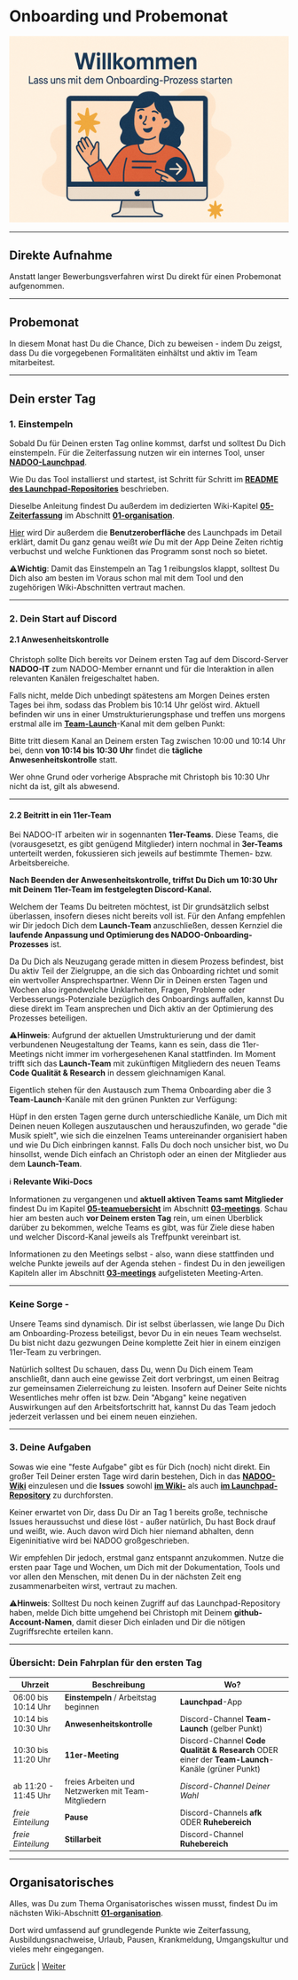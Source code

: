 # Onboarding und Probemonat

![Willkommen](../../images/onboarding.png)

---

## Direkte Aufnahme

Anstatt langer Bewerbungsverfahren wirst Du direkt für einen Probemonat aufgenommen.

---

## Probemonat

In diesem Monat hast Du die Chance, Dich zu beweisen - indem Du zeigst, dass Du die vorgegebenen Formalitäten einhältst und aktiv im Team mitarbeitest.

---

## Dein erster Tag

### 1. Einstempeln

Sobald Du für Deinen ersten Tag online kommst, darfst und solltest Du Dich einstempeln. Für die Zeiterfassung nutzen wir ein internes Tool, unser [**NADOO-Launchpad**](https://github.com/NADOOIT/NADOO-Launchpad).

Wie Du das Tool installierst und startest, ist Schritt für Schritt im [**README des Launchpad-Repositories**](https://github.com/NADOOIT/NADOO-Launchpad/blob/main/README.md) beschrieben.

Dieselbe Anleitung findest Du außerdem im dedizierten Wiki-Kapitel [**05-Zeiterfassung**](/docs/01-organisation/05-zeiterfassung/README.md) im Abschnitt [**01-organisation**](/docs/01-organisation).

[Hier](/docs/01-organisation/05-zeiterfassung/README.md) wird Dir außerdem die **Benutzeroberfläche** des Launchpads im Detail erklärt, damit Du ganz genau weißt _wie_ Du mit der App Deine Zeiten richtig verbuchst und welche Funktionen das Programm sonst noch so bietet.

⚠️**Wichtig**: Damit das Einstempeln an Tag 1 reibungslos klappt, solltest Du Dich also am besten im Voraus schon mal mit dem Tool und den zugehörigen Wiki-Abschnitten vertraut machen.

---

### 2. Dein Start auf Discord

#### 2.1 Anwesenheitskontrolle

Christoph sollte Dich bereits vor Deinem ersten Tag auf dem Discord-Server **NADOO-IT** zum NADOO-Member ernannt und für die Interaktion in allen relevanten Kanälen freigeschaltet haben.

Falls nicht, melde Dich unbedingt spätestens am Morgen Deines ersten Tages bei ihm, sodass das Problem bis 10:14 Uhr gelöst wird. Aktuell befinden wir uns in einer Umstrukturierungsphase und treffen uns morgens erstmal alle im [**Team-Launch**](https://discordapp.com/channels/1299292608744390707/1336295583350259762)-Kanal mit dem gelben Punkt:

<!--hier Screenshot "Team-Launch Kanal" einfügen-->

Bitte tritt diesem Kanal an Deinem ersten Tag zwischen 10:00 und 10:14 Uhr bei, denn **von 10:14 bis 10:30 Uhr** findet die **tägliche Anwesenheitskontrolle** statt.

Wer ohne Grund oder vorherige Absprache mit Christoph bis 10:30 Uhr nicht da ist, gilt als abwesend.

---

#### 2.2 Beitritt in ein 11er-Team

Bei NADOO-IT arbeiten wir in sogennanten **11er-Teams**. Diese Teams, die (vorausgesetzt, es gibt genügend Mitglieder) intern nochmal in **3er-Teams** unterteilt werden, fokussieren sich jeweils auf bestimmte Themen- bzw. Arbeitsbereiche.

**Nach Beenden der Anwesenheitskontrolle, triffst Du Dich um 10:30 Uhr mit Deinem 11er-Team im festgelegten Discord-Kanal.**

Welchem der Teams Du beitreten möchtest, ist Dir grundsätzlich selbst überlassen, insofern dieses nicht bereits voll ist.
Für den Anfang empfehlen wir Dir jedoch Dich dem **Launch-Team** anzuschließen, dessen Kernziel die **laufende Anpassung und Optimierung des NADOO-Onboarding-Prozesses** ist.

Da Du Dich als Neuzugang gerade mitten in diesem Prozess befindest, bist Du aktiv Teil der Zielgruppe, an die sich das Onboarding richtet und somit ein wertvoller Ansprechspartner. Wenn Dir in Deinen ersten Tagen und Wochen also irgendwelche Unklarheiten, Fragen, Probleme oder Verbesserungs-Potenziale bezüglich des Onboardings auffallen, kannst Du diese direkt im Team ansprechen und Dich aktiv an der Optimierung des Prozesses beteiligen.

⚠️**Hinweis**: Aufgrund der aktuellen Umstrukturierung und der damit verbundenen Neugestaltung der Teams, kann es sein, dass die 11er-Meetings nicht immer im vorhergesehenen Kanal stattfinden. Im Moment trifft sich das **Launch-Team** mit zukünftigen Mitgliedern des neuen Teams **Code Qualität & Research** in dessem gleichnamigen Kanal.

<!--hier Screenshot "Code Qualität & Research Kanal" einfügen-->

Eigentlich stehen für den Austausch zum Thema Onboarding aber die 3 **Team-Launch**-Kanäle mit den grünen Punkten zur Verfügung:

<!--hier Screenshot "Team-Launch Kanäle" einfügen-->

Hüpf in den ersten Tagen gerne durch unterschiedliche Kanäle, um Dich mit Deinen neuen Kollegen auszutauschen und herauszufinden, wo gerade "die Musik spielt", wie sich die einzelnen Teams untereinander organisiert haben und wie Du Dich einbringen kannst. Falls Du doch noch unsicher bist, wo Du hinsollst, wende Dich einfach an Christoph oder an einen der Mitglieder aus dem **Launch-Team**.

ℹ️ **Relevante Wiki-Docs**

Informationen zu vergangenen und **aktuell aktiven Teams samt Mitglieder** findest Du im Kapitel [**05-teamuebersicht**](/docs/03-meetings/05-teamuebersicht/README.md) im Abschnitt [**03-meetings**](/docs/03-meetings/README.md). Schau hier am besten auch **vor Deinem ersten Tag** rein, um einen Überblick darüber zu bekommen, welche Teams es gibt, was für Ziele diese haben und welcher Discord-Kanal jeweils als Treffpunkt vereinbart ist.

Informationen zu den Meetings selbst - also, wann diese stattfinden und welche Punkte jeweils auf der Agenda stehen - findest Du in den jeweiligen Kapiteln aller im Abschnitt [**03-meetings**](/docs/03-meetings/README.md) aufgelisteten Meeting-Arten.

---

### Keine Sorge -

Unsere Teams sind dynamisch. Dir ist selbst überlassen, wie lange Du Dich am Onboarding-Prozess beteiligst, bevor Du in ein neues Team wechselst. Du bist nicht dazu gezwungen Deine komplette Zeit hier in einem einzigen 11er-Team zu verbringen.

Natürlich solltest Du schauen, dass Du, wenn Du Dich einem Team anschließt, dann auch eine gewisse Zeit dort verbringst, um einen Beitrag zur gemeinsamen Zielerreichung zu leisten. Insofern auf Deiner Seite nichts Wesentliches mehr offen ist bzw. Dein "Abgang" keine negativen Auswirkungen auf den Arbeitsfortschritt hat, kannst Du das Team jedoch jederzeit verlassen und bei einem neuen einziehen.

---

### 3. Deine Aufgaben

Sowas wie eine "feste Aufgabe" gibt es für Dich (noch) nicht direkt. Ein großer Teil Deiner ersten Tage wird darin bestehen, Dich in das [**NADOO-Wiki**](https://github.com/NADOOIT/NADOO-Wiki/) einzulesen und die **Issues** sowohl [**im Wiki-**](https://github.com/NADOOIT/NADOO-Wiki/issues) als auch [**im Launchpad-Repository**](https://github.com/NADOOIT/NADOO-Launchpad/issues) zu durchforsten.

Keiner erwartet von Dir, dass Du Dir an Tag 1 bereits große, technische Issues heraussuchst und diese löst - außer natürlich, Du hast Bock drauf und weißt, wie. Auch davon wird Dich hier niemand abhalten, denn Eigeninitiative wird bei NADOO großgeschrieben.

Wir empfehlen Dir jedoch, erstmal ganz entspannt anzukommen. Nutze die ersten paar Tage und Wochen, um Dich mit der Dokumentation, Tools und vor allen den Menschen, mit denen Du in der nächsten Zeit eng zusammenarbeiten wirst, vertraut zu machen.

<!--hier vllt. KI-Image zum Thema "entspannen" einfügen-->

⚠️**Hinweis**: Solltest Du noch keinen Zugriff auf das Launchpad-Repository haben, melde Dich bitte umgehend bei Christoph mit Deinem **github-Account-Namen**, damit dieser Dich einladen und Dir die nötigen Zugriffsrechte erteilen kann.

---

### Übersicht: Dein Fahrplan für den ersten Tag

| Uhrzeit              | Beschreibung                                        | Wo?                                                                                               |
| -------------------- | --------------------------------------------------- | ------------------------------------------------------------------------------------------------- |
| 06:00 bis 10:14 Uhr  | **Einstempeln** / Arbeitstag beginnen               | **Launchpad**-App                                                                                 |
| 10:14 bis 10:30 Uhr  | **Anwesenheitskontrolle**                           | Discord-Channel **Team-Launch** (gelber Punkt)                                                    |
| 10:30 bis 11:20 Uhr  | **11er-Meeting**                                    | Discord-Channel **Code Qualität & Research** ODER einer der **Team-Launch**-Kanäle (grüner Punkt) |
| ab 11:20 - 11:45 Uhr | freies Arbeiten und Netzwerken mit Team-Mitgliedern | _Discord-Channel Deiner Wahl_                                                                     |
| _freie Einteilung_   | **Pause**                                           | Discord-Channels **afk** ODER **Ruhebereich**                                                     |
| _freie Einteilung_   | **Stillarbeit**                                     | Discord-Channel **Ruhebereich**                                                                   |

---

## Organisatorisches

Alles, was Du zum Thema Organisatorisches wissen musst, findest Du im nächsten Wiki-Abschnitt [**01-organisation**](/docs/01-organisation).

Dort wird umfassend auf grundlegende Punkte wie Zeiterfassung, Ausbildungsnachweise, Urlaub, Pausen, Krankmeldung, Umgangskultur und vieles mehr eingegangen.

[Zurück](/README.md) | [Weiter](/docs/01-organisation/01-zeit-ausbildungsnachweise/README.md)
